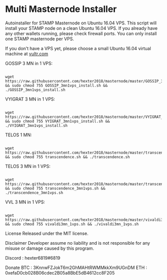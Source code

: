 # Multi Masternode Installer
Autoinstaller for STAMP Masternode on Ubuntu 16.04 VPS. This script will install your STAMP node on a clean Ubuntu 16.04 VPS. If you already have any other wallets running, please check firewall ports. You can only install one STAMP masternode per VPS.

If you don't have a VPS yet, please choose a small Ubuntu 16.04 virtual machine at <a href="https://www.vultr.com/?ref=7448290" rel="nofollow">vultr.com</a></p>

GOSSIP 3 MN in 1 VPS:
<pre><code>
wget https://raw.githubusercontent.com/hexter2018/masternode/master/GOSSIP_3mn1vps_install.sh && sudo chmod 755 GOSSIP_3mn1vps_install.sh && ./GOSSIP_3mn1vps_install.sh
</pre></code>

VYIGRAT 3 MN in 1 VPS:
<pre><code>
wget https://raw.githubusercontent.com/hexter2018/masternode/master/VYIGRAT_3mn1vps_install.sh && sudo chmod 755 VYIGRAT_3mn1vps_install.sh && ./VYIGRAT_3mn1vps_install.sh
</pre></code>

TELOS 1 MN:
<pre><code>
wget https://raw.githubusercontent.com/hexter2018/masternode/master/transcendence.sh && sudo chmod 755 transcendence.sh && ./transcendence.sh
</pre></code>

TELOS 3 MN in 1 VPS:
<pre><code>
wget https://raw.githubusercontent.com/hexter2018/masternode/master/transcendence_3mn1vps.sh && sudo chmod 755 transcendence_3mn1vps.sh && ./transcendence_3mn1vps.sh
</pre></code>

VVL 3 MN in 1 VPS:
<pre><code>
wget https://raw.githubusercontent.com/hexter2018/masternode/master/vivaldi3mn_1vps.sh && sudo chmod 755 vivaldi3mn_1vps.sh && ./vivaldi3mn_1vps.sh
</pre></code>

License
Released under the MIT license.

Disclaimer
Developer assume no liability and is not responsible for any misuse or damage caused by this program.

Discord : hexter6819#6819

Donate
BTC : 3KnnwFZJokT6m2GhMAHtRWMMkkXm9UGnDM 
ETH : 0xefaD0cb028B06cdec2B05a8BbE5dB4612cc8F205
